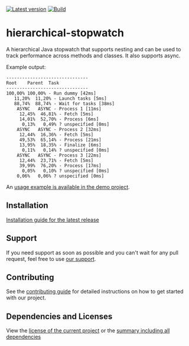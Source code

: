 [![Latest version](https://img.shields.io/maven-central/v/software.xdev/hierarchical-stopwatch?logo=apache%20maven)](https://mvnrepository.com/artifact/software.xdev/hierarchical-stopwatch)
[![Build](https://img.shields.io/github/actions/workflow/status/xdev-software/hierarchical-stopwatch/check-build.yml?branch=develop)](https://github.com/xdev-software/hierarchical-stopwatch/actions/workflows/check-build.yml?query=branch%3Adevelop)

# hierarchical-stopwatch

A hierarchical Java stopwatch that supports nesting and can be used to track performance across methods and classes. It also supports async.

Example output:
```
-------------------------------
Root    Parent  Task
-------------------------------
100,00% 100,00% - Run dummy [42ms]
   11,20%  11,20% - Launch tasks [5ms]
   88,74%  88,74% - Wait for tasks [38ms]
    ASYNC   ASYNC - Process 1 [11ms]
     12,45%  46,81% - Fetch [5ms]
     14,01%  52,70% - Process [6ms]
      0,13%   0,49% ? unspecified [0ms]
    ASYNC   ASYNC - Process 2 [32ms]
     12,44%  16,36% - Fetch [5ms]
     49,53%  65,14% - Process [21ms]
     13,95%  18,35% - Finalize [6ms]
      0,11%   0,14% ? unspecified [0ms]
    ASYNC   ASYNC - Process 3 [22ms]
     12,44%  23,71% - Fetch [5ms]
     39,99%  76,20% - Process [17ms]
      0,05%   0,10% ? unspecified [0ms]
    0,06%   0,06% ? unspecified [0ms]
```

An [usage example is available in the demo project](./hierarchical-stopwatch-demo/src/main/java/software/xdev/Application.java).

## Installation
[Installation guide for the latest release](https://github.com/xdev-software/hierarchical-stopwatch/releases/latest#Installation)

## Support
If you need support as soon as possible and you can't wait for any pull request, feel free to use [our support](https://xdev.software/en/services/support).

## Contributing
See the [contributing guide](./CONTRIBUTING.md) for detailed instructions on how to get started with our project.

## Dependencies and Licenses
View the [license of the current project](LICENSE) or the [summary including all dependencies](https://xdev-software.github.io/hierarchical-stopwatch/dependencies)
